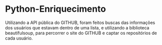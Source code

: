 # Python-Enriquecimento
Utilizando a API pública do GITHUB, foram feitos buscas das informações dos usuários que estavam dentro de uma lista, e utilizando a biblioteca beautifulsoup, para percorrer o site do GITHUB e captar os repositórios de cada usuário.
